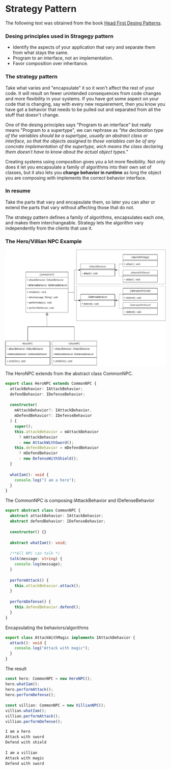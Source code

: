 # Strategy Pattern

The following text was obtained from the book [Head First Desing Patterns](https://www.amazon.com/-/es/Eric-Freeman/dp/0596007124).

### Desing principles used in Stragegy pattern

* Identify the aspects of your application that vary and separate them from what stays the same.
* Program to an interface, not an implementation.
* Favor composition over inheritance.

### The strategy pattern

Take what varies and "encapsulate" it so it won't affect the rest of your code. It will result on fewer unintended consequences from code changes and more flexibility in your systems. If you have got some aspect on your code that is changing, say with every new requierement, then you know you have got a behavior that needs to be pulled out and separated from all the stuff that doesn't change.

One of the desing principles says "Program to an interface" but really means "Program to a supertype", we can rephrase as _"the declaration type of the variables should be a supertype, usually an abstract class or interface, so that the objects assigned to those variables can be of any concrate implementation of the supertype, wich means the class declaring them doesn´t have to know about the actual object types."_

Creating systems using composition gives you a lot more flexibility. Not only does it let you encapsulate a family of algorithms into their own set of classes, but it also lets you **change behavior in runtime** as long the object you are composing with implements the correct behavior interface.

### In resume

Take the parts that vary and encapsulate them, so later you can alter or extend the parts that vary without affecting those that do not.

The strategy pattern defines a family of algorithms, encapsulates each one, and makes them interchangeable. Strategy lets the algorithm vary independently from the clients that use it.

### The Hero/Villian NPC Example

![Hero/Villian example](example-strategy-pattern.png)

The HeroNPC extends from the abstract class CommonNPC.

```ts
export class HeroNPC extends CommonNPC {
  attackBehavior: IAttackBehavior;
  defendBehavior: IDefenseBehavior;

  constructor(
    mAttackBehavior?: IAttackBehavior,
    mDefendBehavior?: IDefenseBehavior
  ) {
    super();
    this.attackBehavior = mAttackBehavior
      ? mAttackBehavior
      : new AttackWithSword();
    this.defendBehavior = mDefendBehavior
      ? mDefendBehavior
      : new DefenseWithShield();
  }

  whatIam(): void {
    console.log("I am a hero");
  }
}
```

The CommonNPC is composing IAttackBehavior and IDefenseBehavior

```ts
export abstract class CommonNPC {
  abstract attackBehavior: IAttackBehavior;
  abstract defendBehavior: IDefenseBehavior;

  constructor() {}

  abstract whatIam(): void;

  /**All NPC can talk */
  talk(message: string) {
    console.log(message);
  }

  performAttack() {
    this.attackBehavior.attack();
  }

  performDefense() {
    this.defendBehavior.defend();
  }
}
```

Encapsulating the behaviors/algorithms

```ts
export class AttackWithMagic implements IAttackBehavior {
  attack(): void {
    console.log("Attack with magic");
  }
}
```

The result

```ts
const hero: CommonNPC = new HeroNPC();
hero.whatIam();
hero.performAttack();
hero.performDefense();

const villian: CommonNPC = new VillianNPC();
villian.whatIam();
villian.performAttack();
villian.performDefense();
```

```bash
I am a hero
Attack with sword
Defend with shield

I am a villian
Attack with magic
Defend with sword
```